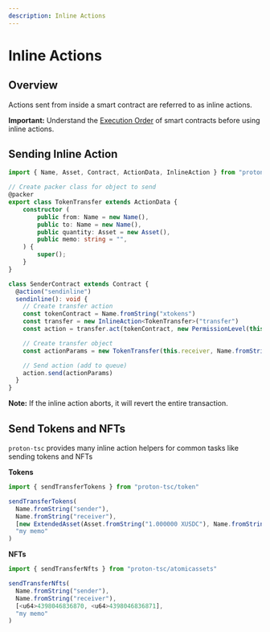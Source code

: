 ```yaml
---
description: Inline Actions
---
```


# Inline Actions

## Overview

Actions sent from inside a smart contract are referred to as inline actions.

**Important:** Understand the [Execution Order](./execution-order.md) of smart contracts before using inline actions.

## Sending Inline Action

```ts
import { Name, Asset, Contract, ActionData, InlineAction } from "proton-tsc"

// Create packer class for object to send
@packer
export class TokenTransfer extends ActionData {
    constructor (
        public from: Name = new Name(),
        public to: Name = new Name(),
        public quantity: Asset = new Asset(),
        public memo: string = "",
    ) {
        super();
    }
}

class SenderContract extends Contract {
  @action("sendinline")
  sendinline(): void {
    // Create transfer action
    const tokenContract = Name.fromString("xtokens")
    const transfer = new InlineAction<TokenTransfer>("transfer")
    const action = transfer.act(tokenContract, new PermissionLevel(this.receiver))

    // Create transfer object
    const actionParams = new TokenTransfer(this.receiver, Name.fromString("receiver"), Asset.fromString("1.000000 XUSDC"), "memo")

    // Send action (add to queue)
    action.send(actionParams)
  }
}
```

**Note:** If the inline action aborts, it will revert the entire transaction.


## Send Tokens and NFTs

`proton-tsc` provides many inline action helpers for common tasks like sending tokens and NFTs

**Tokens**
```ts
import { sendTransferTokens } from "proton-tsc/token"

sendTransferTokens(
  Name.fromString("sender"),
  Name.fromString("receiver"),
  [new ExtendedAsset(Asset.fromString("1.000000 XUSDC"), Name.fromString("xtokens"))],
  "my memo"
)
```

**NFTs**
```ts
import { sendTransferNfts } from "proton-tsc/atomicassets"

sendTransferNfts(
  Name.fromString("sender"),
  Name.fromString("receiver"),
  [<u64>4398046836870, <u64>4398046836871],
  "my memo"
)
```